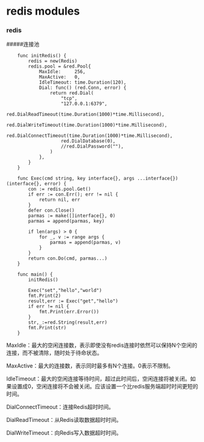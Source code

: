 # redis modules

### redis

#####连接池
~~~~
    func initRedis() {
        redis = new(Redis)
        redis.pool = &red.Pool{
            MaxIdle:     256,
            MaxActive:   0,
            IdleTimeout: time.Duration(120),
            Dial: func() (red.Conn, error) {
                return red.Dial(
                    "tcp",
                    "127.0.0.1:6379",
                    red.DialReadTimeout(time.Duration(1000)*time.Millisecond),
                    red.DialWriteTimeout(time.Duration(1000)*time.Millisecond),
                    red.DialConnectTimeout(time.Duration(1000)*time.Millisecond),
                    red.DialDatabase(0),
                    //red.DialPassword(""),
                )
            },
        }
    }
    
    func Exec(cmd string, key interface{}, args ...interface{}) (interface{}, error) {
        con := redis.pool.Get()
        if err := con.Err(); err != nil {
            return nil, err
        }
        defer con.Close()
        parmas := make([]interface{}, 0)
        parmas = append(parmas, key)
    
        if len(args) > 0 {
            for _, v := range args {
                parmas = append(parmas, v)
            }
        }
        return con.Do(cmd, parmas...)
    }
    
    func main() {
        initRedis()
    
        Exec("set","hello","world")
        fmt.Print(2)
        result,err := Exec("get","hello")
        if err != nil {
            fmt.Print(err.Error())
        }
        str,_:=red.String(result,err)
        fmt.Print(str)
    }
~~~~

MaxIdle：最大的空闲连接数，表示即使没有redis连接时依然可以保持N个空闲的连接，而不被清除，随时处于待命状态。

MaxActive：最大的连接数，表示同时最多有N个连接。0表示不限制。

IdleTimeout：最大的空闲连接等待时间，超过此时间后，空闲连接将被关闭。如果设置成0，空闲连接将不会被关闭。应该设置一个比redis服务端超时时间更短的时间。

DialConnectTimeout：连接Redis超时时间。

DialReadTimeout：从Redis读取数据超时时间。

DialWriteTimeout：向Redis写入数据超时时间。

